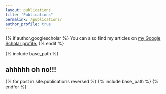 ```yaml
---
layout: publications
title: "Publications"
permalink: /publications/
author_profile: true
---
```


{% if author.googlescholar %}
  You can also find my articles on <u><a href="{{author.googlescholar}}">my Google Scholar profile</a>.</u>
{% endif %}

{% include base_path %}

<h2> ahhhhh oh no!!! </h2>



{% for post in site.publications reversed %}
  {% include base_path %} 
{% endfor %}


